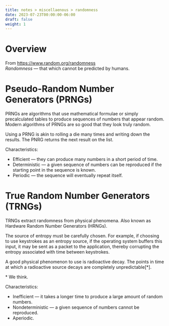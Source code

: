 ```yaml
---
title: notes > miscellaenous > randomness
date: 2023-07-23T00:00:00-06:00
draft: false
weight: 1
---
```


# Overview
From https://www.random.org/randomness  
*Randomness* — that which cannot be predicted by humans.

# Pseudo-Random Number Generators (PRNGs)
PRNGs are algorithms that use mathematical formulae or simply precalculated tables to produce sequences of numbers that appear random.  Modern algorithms of PRNGs are so good that they look truly random.

Using a PRNG is akin to rolling a die many times and writing down the results.  The PNRG returns the next result on the list.

Characteristics:
- Efficient — they can produce many numbers in a short period of time.
- Deterministic — a given sequence of numbers can be reproduced if the starting point in the sequence is known.
- Periodic — the sequence will eventually repeat itself.


# True Random Number Generators (TRNGs)
TRNGs extract randomness from physical phenomena.  Also known as Hardware Random Number Generators (HRNGs).  

The source of entropy must be carefully chosen.  For example, if choosing to use keystrokes as an entropy source, if the operating system buffers this input, it may be sent as a packet to the application, thereby corrupting the entropy associated with time between keystrokes.

A good physical phenomenon to use is radioactive decay.  The points in time at which a radioactive source decays are completely unpredictable[*].  

\* We think.

Characteristics:
- Inefficient — it takes a longer time to produce a large amount of random numbers.
- Nondeterministic — a given sequence of numbers cannot be reproduced.
- Aperiodic.

